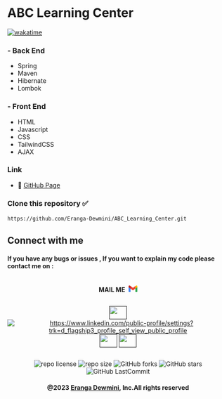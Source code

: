 # ABC Learning Center

[![wakatime](https://wakatime.com/badge/user/bde2acba-42bd-46e8-a905-d74c6f260407/project/c1d58a9f-2874-4271-b1f8-11c284e91510.svg)](https://wakatime.com/badge/user/bde2acba-42bd-46e8-a905-d74c6f260407/project/c1d58a9f-2874-4271-b1f8-11c284e91510)

### - Back End
* Spring
* Maven
* Hibernate
* Lombok


### - Front End
* HTML
* Javascript
* CSS
* TailwindCSS
* AJAX

### Link

* 🔗 <a href="https://github.com/Eranga-Dewmini/ABC_Learning_Center.git" target="_blank">GitHub Page</a>


### Clone this repository ✅

```md
https://github.com/Eranga-Dewmini/ABC_Learning_Center.git
```

## Connect with me

#### If you have any bugs or issues , If you want to explain my code please contact me on :

<div align="center">
 <br><b>MAIL ME</b>&nbsp;
  <a href="mailto:wadewmieranga@gmail.com">
      <img width="20px" src="https://github.com/NimeshPiyumantha/red-alpha/blob/main/gmail.svg" />
  </a></p>

 </div>

##

<p align="center">
<a href=""><img align="center" src="https://raw.githubusercontent.com/rahuldkjain/github-profile-readme-generator/master/src/images/icons/Social/twitter.svg" alt="" height="30" width="40" /></a>
<a href="" target="blank"><img align="center" src="https://raw.githubusercontent.com/rahuldkjain/github-profile-readme-generator/master/src/images/icons/Social/linked-in-alt.svg" alt="https://www.linkedin.com/public-profile/settings?trk=d_flagship3_profile_self_view_public_profile" height="30" width="40" /></a>
<a href="" target="blank"><img align="center" src="https://raw.githubusercontent.com/rahuldkjain/github-profile-readme-generator/master/src/images/icons/Social/facebook.svg" alt="" height="30" width="40" /></a>
<a href="" target="blank"><img align="center" src="https://raw.githubusercontent.com/rahuldkjain/github-profile-readme-generator/master/src/images/icons/Social/instagram.svg" alt="" height="30" width="40" /></a>
</p>

##

<div align="center">

![repo license](https://img.shields.io/github/license/Eranga-Dewmini/ABC_Learning_Center?&labelColor=black&color=3867d6&style=for-the-badge)
![repo size](https://img.shields.io/github/repo-size/Eranga-Dewmini/ABC_Learning_Center?label=Repo%20Size&style=for-the-badge&labelColor=black&color=20bf6b)
![GitHub forks](https://img.shields.io/github/forks/Eranga-Dewmini/ABC_Learning_Center?&labelColor=black&color=0fb9b1&style=for-the-badge)
![GitHub stars](https://img.shields.io/github/stars/Eranga-Dewmini/ABC_Learning_Center?&labelColor=black&color=f7b731&style=for-the-badge)
![GitHub LastCommit](https://img.shields.io/github/last-commit/Eranga-Dewmini/ABC_Learning_Center?logo=github&labelColor=black&color=d1d8e0&style=for-the-badge)

</div>

<div align="center">

#### @2023 [Eranga Dewmini](https://github.com/Eranga-Dewmini/), Inc.All rights reserved

</div>
